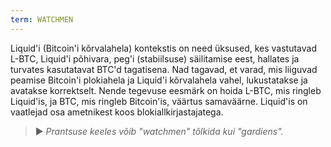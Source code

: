 ```yaml
---
term: WATCHMEN
---
```


Liquid'i (Bitcoin'i kõrvalahela) kontekstis on need üksused, kes vastutavad L-BTC, Liquid'i põhivara, peg'i (stabiilsuse) säilitamise eest, hallates ja turvates kasutatavat BTC'd tagatisena. Nad tagavad, et varad, mis liiguvad peamise Bitcoin'i plokiahela ja Liquid'i kõrvalahela vahel, lukustatakse ja avatakse korrektselt. Nende tegevuse eesmärk on hoida L-BTC, mis ringleb Liquid'is, ja BTC, mis ringleb Bitcoin'is, väärtus samaväärne. Liquid'is on vaatlejad osa ametnikest koos blokiallkirjastajatega.

> ► *Prantsuse keeles võib "watchmen" tõlkida kui "gardiens".*